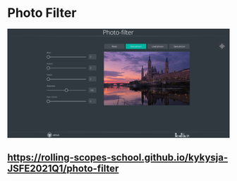# Photo Filter

![screenshot](screenshot.jpg)

## https://rolling-scopes-school.github.io/kykysja-JSFE2021Q1/photo-filter
